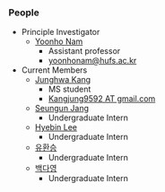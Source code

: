 ### People
- Principle Investigator
    - [Yoonho Nam](https://yoonhonam.github.io/)
        - Assistant professor
        - [yoonhonam@hufs.ac.kr](mailto:yoonhonam@hufs.ac.kr)
- Current Members
    - [Junghwa Kang]()
        - MS student
        - [Kangjung9592 AT gmail.com]()
    - [Seungun Jang]()
        - Undergraduate Intern
    - [Hyebin Lee]()
        - Undergraduate Intern
    - [유환승]()
        - Undergraduate Intern
    - [백다영]()
        - Undergraduate Intern
